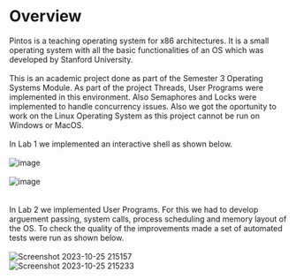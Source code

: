 # Overview
Pintos is a teaching operating system for x86 architectures. It is a small
operating system with all the basic functionalities of an OS which was developed by Stanford University.
<br>
<br>
This is an academic project done as part of the Semester 3 Operating Systems Module. As part of the 
project Threads, User Programs were implemented in this environment. Also Semaphores and Locks were 
implemented to handle concurrency issues. Also we got the oportunity to work on the Linux Operating
System as this project cannot be run on Windows or MacOS.
<br>
<br>
In Lab 1 we implemented an interactive shell as shown below.
<br>
<br>
![image](https://github.com/user-attachments/assets/1e3546d2-70be-44af-b23c-16af361c4af8)
<br>
<br>
![image](https://github.com/user-attachments/assets/68e8591e-dd38-4c24-b36b-800f6547e25c)
<br>
<br>
<br>
In Lab 2 we implemented User Programs. For this we had to develop arguement passing, system calls, 
process scheduling and memory layout of the OS. To check the quality of the improvements made a set
of automated tests were run as shown below.
<br>
<br>
![Screenshot 2023-10-25 215157](https://github.com/user-attachments/assets/1b856be4-9fe4-4952-8a87-70991ab00824)
<br>
![Screenshot 2023-10-25 215233](https://github.com/user-attachments/assets/27151c17-dc10-45ed-9792-611ea9a519f7)
